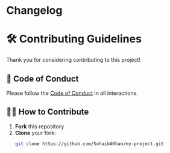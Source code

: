 # Changelog 
# 🛠️ Contributing Guidelines

Thank you for considering contributing to this project!

## 📌 Code of Conduct
Please follow the [Code of Conduct](https://example.com/code-of-conduct) in all interactions.

## 🧑‍💻 How to Contribute

1. **Fork** this repository
2. **Clone** your fork:
   ```bash
   git clone https://github.com/SohaibAKhan/my-project.git
